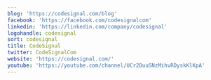 ```yaml
---
blog: 'https://codesignal.com/blog'
facebook: 'https://facebook.com/codesignalcom'
linkedin: 'https://linkedin.com/company/codesignal'
logohandle: codesignal
sort: codesignal
title: CodeSignal
twitter: CodeSignalCom
website: 'https://codesignal.com/'
youtube: 'https://youtube.com/channel/UCr2DuuSNzMihvRDyskKlKpA'
---
```

